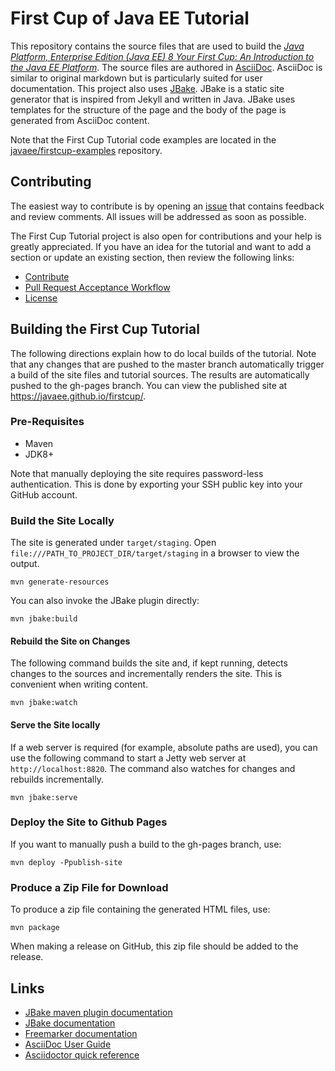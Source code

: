 # First Cup of Java EE Tutorial

This repository contains the source files that are used to build the [_Java Platform, Enterprise Edition (Java EE) 8
Your First Cup: An Introduction to the Java EE Platform_](https://javaee.github.io/tutorial/). The source files are
authored in [AsciiDoc](http://asciidoc.org/). AsciiDoc is similar to original markdown but is particularly suited for
user documentation. This project also uses [JBake](http://jbake.org/). JBake is a static site generator that is
inspired from Jekyll and written in Java. JBake uses templates for the structure of the page and the body of the
page is generated from AsciiDoc content.

Note that the First Cup Tutorial code examples are located in the
[javaee/firstcup-examples](https://github.com/javaee/firstcup-examples) repository.

## Contributing
The easiest way to contribute is by opening an [issue](https://github.com/javaee/firstcup/issues) that contains
feedback and review comments. All issues will be addressed as soon as possible.

The First Cup Tutorial project is also open for contributions and your help is greatly appreciated. If you have an idea
for the tutorial and want to add a section or update an existing section, then review the following links:

* [Contribute](https://javaee.github.io/firstcup/CONTRIBUTING)
* [Pull Request Acceptance Workflow](https://javaee.github.io/firstcup/pr_doc_workflow)
* [License](https://javaee.github.io/firstcup/LICENSE)

## Building the First Cup Tutorial

The following directions explain how to do local builds of the tutorial. Note that any changes that are pushed to the
master branch automatically trigger a build of the site files and tutorial sources. The results are automatically
pushed to the gh-pages branch. You can view the published site at https://javaee.github.io/firstcup/.

### Pre-Requisites

- Maven
- JDK8+

Note that manually deploying the site requires password-less authentication. This is done by exporting your SSH public
key into your GitHub account.

### Build the Site Locally

The site is generated under `target/staging`. Open `file:///PATH_TO_PROJECT_DIR/target/staging` in a browser to view
the output.

```
mvn generate-resources
```

You can also invoke the JBake plugin directly:

```
mvn jbake:build
```

#### Rebuild the Site on Changes

The following command builds the site and, if kept running, detects changes to the sources and incrementally renders
the site. This is convenient when writing content.

```
mvn jbake:watch
```

#### Serve the Site locally

If a web server is required (for example, absolute paths are used), you can use the following command to start a
Jetty web server at `http://localhost:8820`. The command also watches for changes and rebuilds incrementally.

```
mvn jbake:serve
```


### Deploy the Site to Github Pages

If you want to manually push a build to the gh-pages branch, use:

```
mvn deploy -Ppublish-site
```

### Produce a Zip File for Download

To produce a zip file containing the generated HTML files, use:

```
mvn package
```

When making a release on GitHub, this zip file should be added to the release.

## Links

- [JBake maven plugin documentation](https://github.com/Blazebit/jbake-maven-plugin)
- [JBake documentation](http://jbake.org/docs/2.5.1)
- [Freemarker documentation](http://freemarker.org/docs)
- [AsciiDoc User Guide](http://asciidoc.org/userguide.html)
- [Asciidoctor quick reference](http://asciidoctor.org/docs/asciidoc-syntax-quick-reference)
